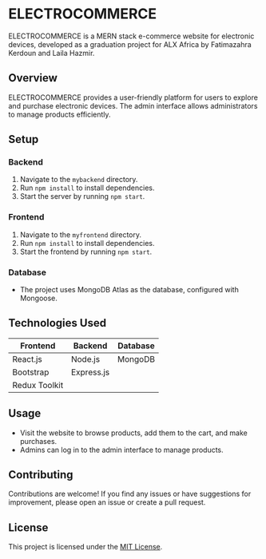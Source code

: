 # ELECTROCOMMERCE

ELECTROCOMMERCE is a MERN stack e-commerce website for electronic devices, developed as a graduation project for ALX Africa by Fatimazahra Kerdoun and Laila Hazmir.

## Overview

ELECTROCOMMERCE provides a user-friendly platform for users to explore and purchase electronic devices. The admin interface allows administrators to manage products efficiently.

## Setup

### Backend

1. Navigate to the `mybackend` directory.
2. Run `npm install` to install dependencies.
3. Start the server by running `npm start`.

### Frontend

1. Navigate to the `myfrontend` directory.
2. Run `npm install` to install dependencies.
3. Start the frontend by running `npm start`.

### Database

- The project uses MongoDB Atlas as the database, configured with Mongoose.

## Technologies Used

| Frontend        | Backend      | Database |
| --------------- | ------------ | -------- |
| React.js        | Node.js      | MongoDB  |
| Bootstrap       | Express.js   |          |
| Redux Toolkit   |              |          |

## Usage

- Visit the website to browse products, add them to the cart, and make purchases.
- Admins can log in to the admin interface to manage products.

## Contributing

Contributions are welcome! If you find any issues or have suggestions for improvement, please open an issue or create a pull request.

## License

This project is licensed under the [MIT License](LICENSE).
